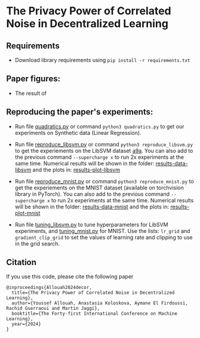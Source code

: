 # The Privacy Power of Correlated Noise in Decentralized Learning

## Requirements

* Download library requirements using `pip install -r requirements.txt`

## Paper figures:

* The result of 
  
## Reproducing the paper's experiments:

* Run file [quadratics.py](quadratics.py) or command `python3 quadratics.py` to get our experiments on Synthetic data (Linear Regression).
* Run file [reproduce_libsvm.py](reproduce_libsvm.py) or command `python3 reproduce_libsvm.py` to get the experiements on the LibSVM dataset [a9a](libsvm_data/). You can also add to the previous command `--supercharge x` to run 2x experiments at the same time. Numerical results will be shown in the folder: [results-data-libsvm](results-data-libsvm/) and the plots in: [results-plot-libsvm](results-plot-libsvm/)
* Run file [reproduce_mnist.py](reproduce_mnist.py) or command `python3 reproduce_mnist.py` to get the experiements on the MNIST dataset (available on torchvision library in PyTorch). You can also add to the previous command `--supercharge x` to run 2x experiments at the same time. Numerical results will be shown in the folder: [results-data-mnist](results-data-mnist/) and the plots in: [results-plot-mnist](results-plot-mnist/)

* Run file [tuning_libsvm.py](tuning_libsvm.py) to tune hyperparameters for LibSVM experiments, and [tuning_mnist.py](tuning_mnist.py) for MNIST. Use the lists: `lr_grid` and `gradient_clip_grid` to set the values of learning rate and clipping to use in the grid search.
 


## Citation
If you use this code, please cite the following paper

```
@inproceedings{Allouah2024decor,
  title={The Privacy Power of Correlated Noise in Decentralized Learning},
  author={Youssef Allouah, Anastasia Koloskova, Aymane El Firdoussi, Rachid Guerraoui and Martin Jaggi},
  booktitle={The Forty-first International Conference on Machine Learning},
  year={2024}
}
```
